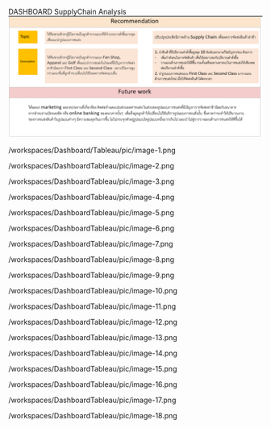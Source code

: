 DASHBOARD
SupplyChain Analysis
![alt text](image.png)

/workspaces/Dashboard/Tableau/pic/image-1.png


/workspaces/DashboardTableau/pic/image-2.png


/workspaces/DashboardTableau/pic/image-3.png


/workspaces/DashboardTableau/pic/image-4.png


/workspaces/DashboardTableau/pic/image-5.png


/workspaces/DashboardTableau/pic/image-6.png


/workspaces/DashboardTableau/pic/image-7.png


/workspaces/DashboardTableau/pic/image-8.png


/workspaces/DashboardTableau/pic/image-9.png


/workspaces/DashboardTableau/pic/image-10.png


/workspaces/DashboardTableau/pic/image-11.png


/workspaces/DashboardTableau/pic/image-12.png


/workspaces/DashboardTableau/pic/image-13.png


/workspaces/DashboardTableau/pic/image-14.png


/workspaces/DashboardTableau/pic/image-15.png


/workspaces/DashboardTableau/pic/image-16.png


/workspaces/DashboardTableau/pic/image-17.png


/workspaces/DashboardTableau/pic/image-18.png

